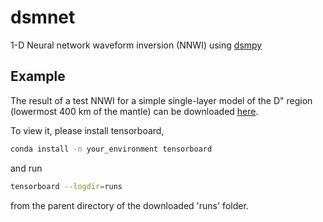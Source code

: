 # dsmnet
1-D Neural network waveform inversion (NNWI) using [dsmpy](https://github.com/afeborgeaud/dsmpy)

## Example
The result of a test NNWI for a simple single-layer model of the D" region (lowermost 400 km of the mantle) can be downloaded [here](https://www.dropbox.com/sh/fs84en2063t03vf/AACzWdE1xMw-cQW3NQ5LTc-da?dl=1).

To view it, please install tensorboard,

```bash
conda install -n your_environment tensorboard
```

and run
```bash
tensorboard --logdir=runs
```
from the parent directory of the downloaded 'runs' folder.



